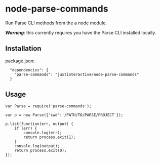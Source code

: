 node-parse-commands
===================

Run Parse CLI methods from the a node module.

__*Warning*__: this currently requires you have the Parse CLI installed locally.





Installation
------------
package.json:

```
  "dependencies": {
    "parse-commands": "juxtinteractive/node-parse-commands"
  }
```

Usage
------

```
var Parse = require('parse-commands');

var p = new Parse({'cwd':'/PATH/TO/PARSE/PROJECT'});

p.list(function(err, output) {
	if (err) {
		console.log(err);
		return process.exit(1);
	}
	console.log(output);
	return process.exit(0);
});
```
